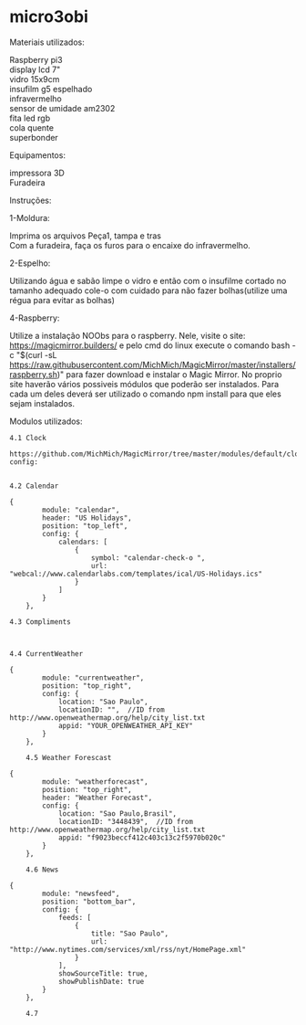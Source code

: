 # micro3obi

Materiais utilizados:

Raspberry pi3 <br>
display lcd 7"<br>
vidro 15x9cm<br>
insufilm g5 espelhado<br>
infravermelho<br>
sensor de umidade am2302<br>
fita led rgb<br>
cola quente<br>
superbonder<br>

Equipamentos:

impressora 3D<br>
Furadeira<br>

Instruções:

1-Moldura:

Imprima os arquivos Peça1, tampa e tras<br>
Com a furadeira, faça os furos para o encaixe do infravermelho.<br>

2-Espelho:

Utilizando água e sabão limpe o vidro e então com o insufilme cortado no tamanho adequado cole-o com cuidado para não fazer bolhas(utilize uma régua para evitar as bolhas)

4-Raspberry:

Utilize a instalação NOObs para o raspberry. Nele, visite o site:
https://magicmirror.builders/ e pelo cmd do linux execute o comando bash -c "$(curl -sL https://raw.githubusercontent.com/MichMich/MagicMirror/master/installers/raspberry.sh)" 
para fazer download e instalar o Magic Mirror.
No proprio site haverão vários possiveis módulos que poderão ser instalados. Para cada um deles deverá ser utilizado o comando npm install para que eles sejam instalados.

Modulos utilizados:

    4.1 Clock

    https://github.com/MichMich/MagicMirror/tree/master/modules/default/clock
    config:


    4.2 Calendar

    {
			module: "calendar",
			header: "US Holidays",
			position: "top_left",
			config: {
				calendars: [
					{
						symbol: "calendar-check-o ",
						url: "webcal://www.calendarlabs.com/templates/ical/US-Holidays.ics"
					}
				]
			}
		},

    4.3 Compliments



    4.4 CurrentWeather

    {
			module: "currentweather",
			position: "top_right",
			config: {
				location: "Sao Paulo",
				locationID: "",  //ID from http://www.openweathermap.org/help/city_list.txt
				appid: "YOUR_OPENWEATHER_API_KEY"
			}
		},
        
        4.5 Weather Forescast

    {
			module: "weatherforecast",
			position: "top_right",
			header: "Weather Forecast",
			config: {
				location: "Sao Paulo,Brasil",
				locationID: "3448439",  //ID from http://www.openweathermap.org/help/city_list.txt
				appid: "f9023beccf412c403c13c2f5970b020c"
			}
		},
        
        4.6 News

    {
			module: "newsfeed",
			position: "bottom_bar",
			config: {
				feeds: [
					{
						title: "Sao Paulo",
						url: "http://www.nytimes.com/services/xml/rss/nyt/HomePage.xml"
					}
				],
				showSourceTitle: true,
				showPublishDate: true
			}
		},
        
        4.7


